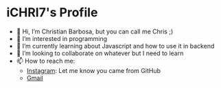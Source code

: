 <h1> iCHRI7's Profile</h1>
<ul>
<li>👋 Hi, I’m Christian Barbosa, but you can call me Chris ;)</li>
<li>👀 I’m interested in programming</li>
<li>🌱 I’m currently learning about Javascript and how to use it in backend</li>
<li>💞️ I’m looking to collaborate on whatever but I need to learn</li>
<li>📫 How to reach me:
<ul>
<li><a href="https://instagram.com/christianjbarbosab" target="blank">Instagram</a>: Let me know you came from GitHub</li>
<li><a href="mailto:cricriman7@gmail.com?subject=Hello%20from%20GitHub%20From%20yourNameHere&body=Your%20message%20here">Gmail</a></li>
</ul>
</li>
</ul>


<!---
CJBB7/CJBB7 is a ✨ special ✨ repository because its `README.md` (this file) appears on your GitHub profile.
You can click the Preview link to take a look at your changes.
--->
